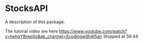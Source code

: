 # StocksAPI

A description of this package.

The tutorial video are here
https://www.youtube.com/watch?v=twhgYBrepSo&ab_channel=XcodingwithAlfian
Stopped at 56:44
